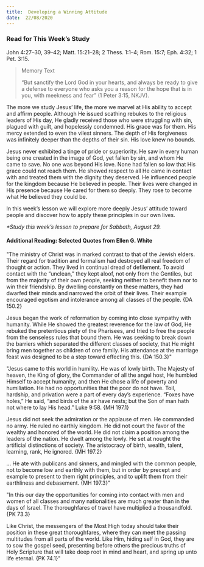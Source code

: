 ```yaml
---
title:  Developing a Winning Attitude
date:  22/08/2020
---
```


### Read for This Week’s Study
John 4:27–30, 39–42; Matt. 15:21–28; 2 Thess. 1:1–4; Rom. 15:7; Eph. 4:32; 1 Pet. 3:15.

> <p>Memory Text</p>
> “But sanctify the Lord God in your hearts, and always be ready to give a defense to everyone who asks you a reason for the hope that is in you, with meekness and fear” (1 Peter 3:15, NKJV).

The more we study Jesus’ life, the more we marvel at His ability to accept and affirm people. Although He issued scathing rebukes to the religious leaders of His day, He gladly received those who were struggling with sin, plagued with guilt, and hopelessly condemned. His grace was for them. His mercy extended to even the vilest sinners. The depth of His forgiveness was infinitely deeper than the depths of their sin. His love knew no bounds.

Jesus never exhibited a tinge of pride or superiority. He saw in every human being one created in the image of God, yet fallen by sin, and whom He came to save. No one was beyond His love. None had fallen so low that His grace could not reach them. He showed respect to all He came in contact with and treated them with the dignity they deserved. He influenced people for the kingdom because He believed in people. Their lives were changed in His presence because He cared for them so deeply. They rose to become what He believed they could be.

In this week’s lesson we will explore more deeply Jesus’ attitude toward people and discover how to apply these principles in our own lives.

_*Study this week’s lesson to prepare for Sabbath, August 29._

#### Additional Reading: Selected Quotes from Ellen G. White

"The ministry of Christ was in marked contrast to that of the Jewish elders. Their regard for tradition and formalism had destroyed all real freedom of thought or action. They lived in continual dread of defilement. To avoid contact with the “unclean,” they kept aloof, not only from the Gentiles, but from the majority of their own people, seeking neither to benefit them nor to win their friendship. By dwelling constantly on these matters, they had dwarfed their minds and narrowed the orbit of their lives. Their example encouraged egotism and intolerance among all classes of the people. {DA 150.2}

Jesus began the work of reformation by coming into close sympathy with humanity. While He showed the greatest reverence for the law of God, He rebuked the pretentious piety of the Pharisees, and tried to free the people from the senseless rules that bound them. He was seeking to break down the barriers which separated the different classes of society, that He might bring men together as children of one family. His attendance at the marriage feast was designed to be a step toward effecting this. {DA 150.3}"

"Jesus came to this world in humility. He was of lowly birth. The Majesty of heaven, the King of glory, the Commander of all the angel host, He humbled Himself to accept humanity, and then He chose a life of poverty and humiliation. He had no opportunities that the poor do not have. Toil, hardship, and privation were a part of every day’s experience. “Foxes have holes,” He said, “and birds of the air have nests; but the Son of man hath not where to lay His head.” Luke 9:58. {MH 197.1}

Jesus did not seek the admiration or the applause of men. He commanded no army. He ruled no earthly kingdom. He did not court the favor of the wealthy and honored of the world. He did not claim a position among the leaders of the nation. He dwelt among the lowly. He set at nought the artificial distinctions of society. The aristocracy of birth, wealth, talent, learning, rank, He ignored. {MH 197.2}

... He ate with publicans and sinners, and mingled with the common people, not to become low and earthly with them, but in order by precept and example to present to them right principles, and to uplift them from their earthliness and debasement. {MH 197.3}"

"In this our day the opportunities for coming into contact with men and women of all classes and many nationalities are much greater than in the days of Israel. The thoroughfares of travel have multiplied a thousandfold. {PK 73.3}

Like Christ, the messengers of the Most High today should take their position in these great thoroughfares, where they can meet the passing multitudes from all parts of the world. Like Him, hiding self in God, they are to sow the gospel seed, presenting before others the precious truths of Holy Scripture that will take deep root in mind and heart, and spring up unto life eternal. {PK 74.1}"